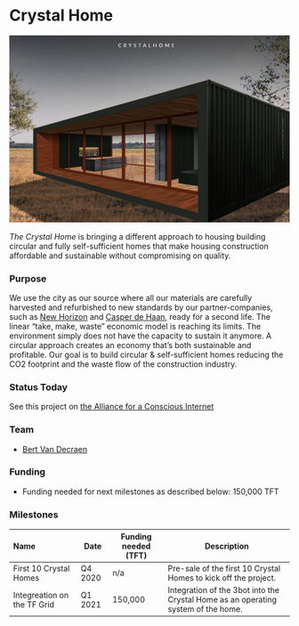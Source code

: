 # Crystal Home

![](img/crystalhome_.jpg)

*The Crystal Home* is bringing a different approach to housing building circular and fully self-sufficient homes that make housing construction affordable and sustainable without compromising on quality.

### Purpose

We use the city as our source where all our materials are carefully harvested and refurbished to new standards by our partner-companies, such as [New Horizon](https://newhorizon.nl/) and [Casper de Haan](https://caspardehaan.nl), ready for a second life.
The linear “take, make, waste” economic model is reaching its limits. The environment simply does not have the capacity to sustain it anymore. A circular approach creates an economy that’s both sustainable and profitable.
Our goal is to build circular & self-sufficient homes reducing the CO2 footprint and the waste flow of the construction industry.

### Status Today




See this project on [the Alliance for a Conscious Internet](https://www.consciousinternet.org/index.html#/projects/Crystal%20Home)

### Team

- [Bert Van Decraen](https://staging.consciousinternet.org/#/people/bert_van_decraen)

### Funding

- Funding needed for next milestones as described below: 150,000 TFT

### Milestones

| Name         | Date   | Funding needed (TFT) | Description
|:-------------|--------|-------------|-----------------|
| First 10 Crystal Homes | Q4 2020 |  n/a | Pre-sale of the first 10 Crystal Homes to kick off the project. |
| Integreation on the TF Grid | Q1 2021 |  150,000 | Integration of the 3bot into the Crystal Home as an operating system of the home. |